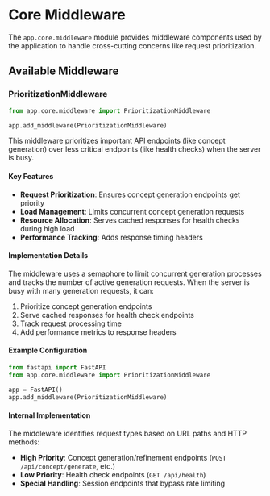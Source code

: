# Core Middleware

The `app.core.middleware` module provides middleware components used by the application to handle cross-cutting concerns like request prioritization.

## Available Middleware

### PrioritizationMiddleware

```python
from app.core.middleware import PrioritizationMiddleware

app.add_middleware(PrioritizationMiddleware)
```

This middleware prioritizes important API endpoints (like concept generation) over less critical endpoints (like health checks) when the server is busy.

#### Key Features

- **Request Prioritization**: Ensures concept generation endpoints get priority
- **Load Management**: Limits concurrent concept generation requests
- **Resource Allocation**: Serves cached responses for health checks during high load
- **Performance Tracking**: Adds response timing headers

#### Implementation Details

The middleware uses a semaphore to limit concurrent generation processes and tracks the number of active generation requests. When the server is busy with many generation requests, it can:

1. Prioritize concept generation endpoints
2. Serve cached responses for health check endpoints
3. Track request processing time
4. Add performance metrics to response headers

#### Example Configuration

```python
from fastapi import FastAPI
from app.core.middleware import PrioritizationMiddleware

app = FastAPI()
app.add_middleware(PrioritizationMiddleware)
```

#### Internal Implementation

The middleware identifies request types based on URL paths and HTTP methods:

- **High Priority**: Concept generation/refinement endpoints (`POST /api/concept/generate`, etc.)
- **Low Priority**: Health check endpoints (`GET /api/health`)
- **Special Handling**: Session endpoints that bypass rate limiting 